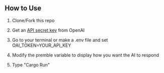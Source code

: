 ## How to Use

1. Clone/Fork this repo
2. Get an [API secret key](https://beta.openai.com/account/api-keys) from OpenAI
3. Go to your terminal or make a .env file and set OAI_TOKEN=YOUR_API_KEY

4. Modify the premble variable to display how you want the AI to respond
5. Type "Cargo Run"

